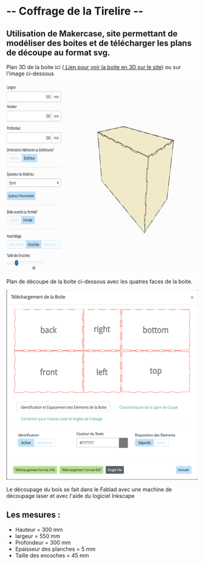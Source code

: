 # -- Coffrage de la Tirelire -- #

## Utilisation de Makercase, site permettant de modéliser des boites et de télécharger les plans de découpe au format svg. ##

<p> Plan 3D de la boite ici (<a href="https://www.makercase.com/#/basicbox"> Lien pour voir la boite en 3D sur le site</a>) ou sur l'image ci-dessous </p>

<img src="../../Images/coffrage_3D.png" alt="Coffrage 3D" height="500"/>

<p> Plan de découpe de la boite ci-dessous avec les quatres faces de la boite. </p>

<img src="../../Images/coffrage_2D.png" alt="Plan découpe coffrage" height="500"/>

<p> Le découpage du bois se fait dans le Fablad avec une machine de découpage laser et avec l'aide du logiciel Inkscape </p>

## Les mesures : ##

<ul>
  <li> Hauteur = 300 mm </li>
  <li> largeur = 550 mm </li>
  <li> Profondeur = 300 mm </li>
  <li> Epaisseur des planches = 5 mm </li>
  <li> Taille des encoches = 45 mm </li>
</ul>
